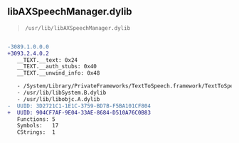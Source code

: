 ## libAXSpeechManager.dylib

> `/usr/lib/libAXSpeechManager.dylib`

```diff

-3089.1.0.0.0
+3093.2.4.0.2
   __TEXT.__text: 0x24
   __TEXT.__auth_stubs: 0x40
   __TEXT.__unwind_info: 0x48

   - /System/Library/PrivateFrameworks/TextToSpeech.framework/TextToSpeech
   - /usr/lib/libSystem.B.dylib
   - /usr/lib/libobjc.A.dylib
-  UUID: 3D2721C1-1E1C-3759-BD7B-F5BA101CF804
+  UUID: 904CF7AF-9E04-33AE-8684-D510A76C0B83
   Functions: 5
   Symbols:   17
   CStrings:  1

```
